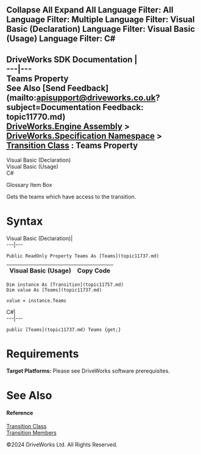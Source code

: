        

 Collapse All Expand All  Language Filter: All  Language Filter: Multiple  Language Filter: Visual Basic (Declaration) Language Filter: Visual Basic (Usage) Language Filter: C#  
---  
DriveWorks SDK Documentation  |   
---|---  
Teams Property   
See Also [Send Feedback](mailto:apisupport@driveworks.co.uk?subject=Documentation Feedback: topic11770.md)  
[DriveWorks.Engine Assembly](topic2156.md) > [DriveWorks.Specification Namespace](topic10764.md) > [Transition Class](topic11757.md) : Teams Property  
---  
  
Visual Basic (Declaration)    
Visual Basic (Usage)    
C# 

Glossary Item Box

Gets the teams which have access to the transition. 

# Syntax

Visual Basic (Declaration)|   
---|---  
      
    
    Public ReadOnly Property Teams As [Teams](topic11737.md)  
  
Visual Basic (Usage)| Copy Code  
---|---  
      
    
    Dim instance As [Transition](topic11757.md)
    Dim value As [Teams](topic11737.md)
     
    value = instance.Teams  
  
C#|   
---|---  
      
    
    public [Teams](topic11737.md) Teams {get;}  
  
# Requirements

**Target Platforms:** Please see DriveWorks software prerequisites.

# See Also

#### Reference

[Transition Class](topic11757.md)   
[Transition Members](topic11758.md)

©2024 DriveWorks Ltd. All Rights Reserved.
